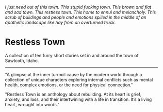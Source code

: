 *I just need out of this town. This stupid fucking town. This brown and flat and sad town. This restless town. This home to ennui and melancholy. This scrub of buildings and people and emotions spilled in the middle of an apathetic landscape like hay from an overturned truck.*

# Restless Town
A collection of ten furry short stories set in and around the town of Sawtooth, Idaho.

-----

"A glimpse at the inner turmoil cause by the modern world through a collection of unique characters exploring internal conflicts such as mental health, complex emotions, or the need for physical connection."

"Restless Town is an anthology about rebuilding. At its heart is grief, anxiety, and loss, and their intertwining with a life in transition. It’s a living heart, wrought into words."

